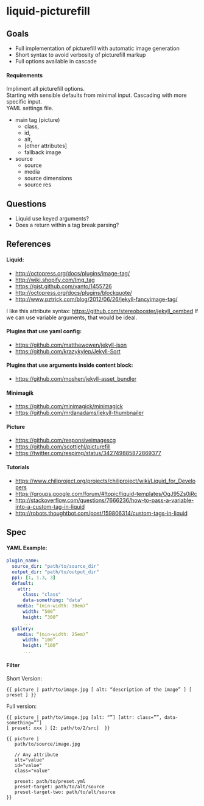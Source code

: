 # liquid-picturefill

## Goals

- Full implementation of picturefill with automatic image generation
- Short syntax to avoid verbosity of picturefill markup
- Full options available in cascade

#### Requirements

Impliment all picturefill options.  
Starting with sensible defaults from minimal input. Cascading with more specific input.  
YAML settings file.

- main tag (picture) 
    - class, 
    - id, 
    - alt, 
    - [other attributes]
    - fallback image
- source 
    - source
    - media
    - source dimensions
    - source res

## Questions

- Liquid use keyed arguments?
- Does a return within a tag break parsing?

## References

#### Liquid:

- http://octopress.org/docs/plugins/image-tag/
- http://wiki.shopify.com/Img_tag
- https://gist.github.com/vanto/1455726
- http://octopress.org/docs/plugins/blockquote/
- http://www.pztrick.com/blog/2012/06/26/jekyll-fancyimage-tag/

I like this attribute syntax: https://github.com/stereobooster/jekyll_oembed
If we can use variable arguments, that would be ideal.

#### Plugins that use yaml config:

- https://github.com/matthewowen/jekyll-json
- https://github.com/krazykylep/Jekyll-Sort

#### Plugins that use arguments inside content block:

- https://github.com/moshen/jekyll-asset_bundler

#### Minimagik

- https://github.com/minimagick/minimagick
- https://github.com/mrdanadams/jekyll-thumbnailer

#### Picture

- https://github.com/responsiveimagescg
- https://github.com/scottjehl/picturefill
- https://twitter.com/respimg/status/342749885872869377

#### Tutorials

- https://www.chiliproject.org/projects/chiliproject/wiki/Liquid_for_Developers
- https://groups.google.com/forum/#!topic/liquid-templates/OgJ95Zs0jRc
- http://stackoverflow.com/questions/7666236/how-to-pass-a-variable-into-a-custom-tag-in-liquid
- http://robots.thoughtbot.com/post/159806314/custom-tags-in-liquid


## Spec

#### YAML Example:

```yml
plugin_name:
  source_dir: "path/to/source_dir"
  output_dir: "path/to/output_dir"
  ppi: [1, 1.3, 3]
  default:
    attr:
      class: "class"
      data-something: "data"
    media: “(min-width: 30em)”
      width: “500”
      height: “300”
      ...
  gallery:
    media: “(min-width: 25em)”
      width: “100”
      height: “100”
      ...
```

#### Filter

Short Version:

`{{ picture | path/to/image.jpg [ alt: “description of the image” ] [ preset ] }}`

Full version:

`{{ picture | path/to/image.jpg [alt: “”] [attr: class=””, data-something=””]`  
`[ preset: xxx ] [2: path/to/2/src]  }}`

```
{{ picture |
   path/to/source/image.jpg

   // Any attribute
   alt="value" 
   id="value"
   class="value"

   preset: path/to/preset.yml
   preset-target: path/to/alt/source
   preset-target-two: path/to/alt/source
}}
```